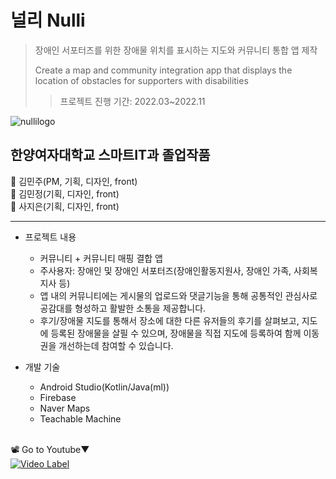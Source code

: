 # 널리 Nulli
>장애인 서포터즈를 위한 장애물 위치를 표시하는 지도와 커뮤니티 통합 앱 제작
>
>Create a map and community integration app that displays the location of obstacles for supporters with disabilities
>>프로젝트 진행 기간: 2022.03~2022.11

![nullilogo](https://user-images.githubusercontent.com/89966742/195099316-a9258d4e-3ecb-4e0d-be86-34254c7e5866.png)

## 한양여자대학교 스마트IT과 졸업작품

👻 김민주(PM, 기획, 디자인, front) </br>
👻 김민정(기획, 디자인, front) </br>
👻 사지은(기획, 디자인, front) </br>

***

* 프로젝트 내용
   - 커뮤니티 + 커뮤니티 매핑 결합 앱
   - 주사용자: 장애인 및 장애인 서포터즈(장애인활동지원사, 장애인 가족, 사회복지사 등)
   - 앱 내의 커뮤니티에는 게시물의 업로드와 댓글기능을 통해 공통적인 관심사로 공감대를 형성하고 활발한 소통을 제공합니다.
   - 후기/장애물 지도를 통해서 장소에 대한 다른 유저들의 후기를 살펴보고, 지도에 등록된 장애물을 살필 수 있으며, 장애물을 직접 지도에 등록하여 함께 이동권을 개선하는데 참여할 수 있습니다.

* 개발 기술
   - Android Studio(Kotlin/Java(ml))
   - Firebase
   - Naver Maps
   - Teachable Machine
   </br>

📽 Go to Youtube▼ </br>
[![Video Label](http://img.youtube.com/vi/-U70xtYH114/0.jpg)](https://youtu.be/-U70xtYH114)
